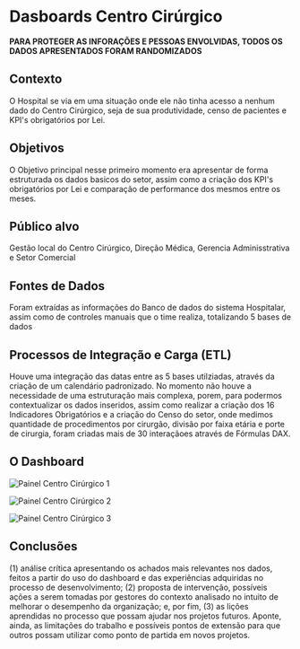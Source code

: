 # Dasboards Centro Cirúrgico
**PARA PROTEGER AS INFORAÇÕES E PESSOAS ENVOLVIDAS, TODOS OS DADOS APRESENTADOS FORAM RANDOMIZADOS**

## Contexto
O Hospital se via em uma situação onde ele não tinha acesso a nenhum dado do Centro Cirúrgico, seja de sua produtividade, censo de pacientes e KPI's obrigatórios por Lei.

## Objetivos
O Objetivo principal nesse primeiro momento era apresentar de forma estruturada os dados basicos do setor, assim como a criação dos KPI's obrigatórios por Lei e comparação de performance dos mesmos entre os meses.

## Público alvo
Gestão local do Centro Cirúrgico, Direção Médica, Gerencia Adminisstrativa e Setor Comercial

## Fontes de Dados
Foram extraídas as informações do Banco de dados do sistema Hospitalar, assim como de controles manuais que o time realiza, totalizando 5 bases de dados

## Processos de Integração e Carga (ETL)
Houve uma integração das datas entre as 5 bases utilziadas, através da criação de um calendário padronizado. No momento não houve a necessidade de uma estruturação mais complexa, porem, para podermos contextualizar os dados inseridos, assim como realizar a criação dos 16 Indicadores Obrigatórios e a criação do Censo do setor, onde medimos quantidade de procedimentos por cirurgão, divisão por faixa etária e porte de cirurgia, foram criadas mais de 30 interaçãoes através de Fórmulas DAX.

## O Dashboard
![Painel Centro Cirúrgico 1](https://github.com/chscharth/Dasboards/assets/85425294/806b41cf-7f88-4805-8b7a-c4eabed13baf)

![Painel Centro Cirúrgico 2](https://github.com/chscharth/Dasboards/assets/85425294/d5d979e8-a000-449e-8eaf-dce0f3451ddb)

![Painel Centro Cirúrgico 3](https://github.com/chscharth/Dasboards/assets/85425294/badd2707-0171-408f-b48d-30383e32d593)

## Conclusões
(1) análise crítica apresentando os achados mais relevantes nos dados, feitos a partir do uso do dashboard e das experiências adquiridas no processo de desenvolvimento; 
(2) proposta de intervenção, possíveis ações a serem tomadas por gestores do contexto analisado no intuito de melhorar o desempenho da organização; e, por fim, 
(3) as lições aprendidas no processo que possam ajudar nos projetos futuros. Aponte, ainda, as limitações do trabalho e possíveis pontos de extensão para que outros possam utilizar como ponto de partida em novos projetos.

